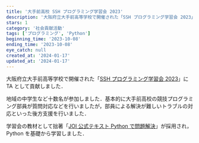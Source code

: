 ```yaml
---
title: '大手前高校 SSH プログラミング学習会 2023'
description: '大阪府立大手前高等学校で開催された「SSH プログラミング学習会 2023」に TA として貢献しました．'
stars: 1
category: '社会貢献活動'
tags: ['プログラミング', 'Python']
beginning_time: '2023-10-08'
ending_time: '2023-10-08'
eye_catch: null
created_at: '2024-01-17'
updated_at: '2024-01-17'
---
```


大阪府立大手前高等学校で開催された「[SSH プログラミング学習会 2023](https://otemae-hs.ed.jp/2023/09/15/ssh%e3%83%97%e3%83%ad%e3%82%b0%e3%83%a9%e3%83%9f%e3%83%b3%e3%82%b0%e5%ad%a6%e7%bf%92%e4%bc%9a2023%ef%bc%88%e4%b8%ad%e9%ab%98%e7%94%9f%e5%af%be%e8%b1%a1%ef%bc%89%e3%81%ae%e3%81%94%e6%a1%88%e5%86%85/)」に TA として貢献しました．

地域の中学生など十数名が参加しました．基本的に大手前高校の競技プログラミング部員が質問対応などを行いましたが，部員による解決が難しいトラブルの対応といった後方支援を行いました．

学習会の教材として拙著「[JOI 公式テキスト Python で問題解決](../joi-text)」が採用され，Python を基礎から学習しました．
